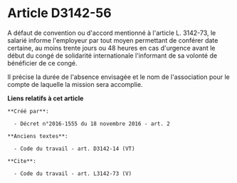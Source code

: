 # Article D3142-56

A défaut de convention ou d'accord mentionné à l'article L. 3142-73, le salarié informe l'employeur par tout moyen permettant
de conférer date certaine, au moins trente jours ou 48 heures en cas d'urgence avant le début du congé de solidarité
internationale l'informant de sa volonté de bénéficier de ce congé. 

Il précise la durée de l'absence envisagée et le nom de l'association pour le compte de laquelle la mission sera accomplie.

**Liens relatifs à cet article**

	**Créé par**:

	  - Décret n°2016-1555 du 18 novembre 2016 - art. 2

	**Anciens textes**:

	  - Code du travail - art. D3142-14 (VT)

	**Cite**:

	  - Code du travail - art. L3142-73 (V)
